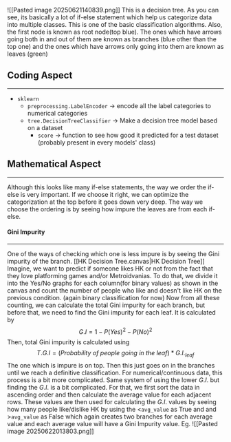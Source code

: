 ![[Pasted image 20250621140839.png]]
This is a decision tree. As you can see, its basically a lot of if-else statement which help us categorize data into multiple classes. This is one of the basic classification algorithms.
Also, the first node is known as root node(top blue). The ones which have arrows going both in and out of them are known as branches (blue other than the top one) and the ones which have arrows only going into them are known as leaves (green)
## Coding Aspect
---
- `sklearn`
	- `preprocessing.LabelEncoder` -> encode all the label categories to numerical categories
	- `tree.DecisionTreeClassifier` -> Make a decision tree model based on a dataset
		- `score` -> function to see how good it predicted for a test dataset (probably present in every models' class)
## Mathematical Aspect
---
Although this looks like many if-else statements, the way we order the if-else is very important. If we choose it right, we can optimize the categorization at the top before it goes down very deep. The way we choose the ordering is by seeing how impure the leaves are from each if-else.
#### Gini Impurity
---
One of the ways of checking which one is less impure is by seeing the Gini impurity of the branch.
[[HK Decision Tree.canvas|HK Decision Tree]]
Imagine, we want to predict if someone likes HK or not from the fact that they love platforming games and/or Metroidvanias.
To do that, we divide it into the Yes/No graphs for each column(for binary values) as shown in the canvas and count the number of people who like and doesn't like HK on the previous condition. (again binary classification for now)
Now from all these counting, we can calculate the total Gini impurity for each branch, but before that, we need to find the Gini impurity for each leaf.
It is calculated by
$$
G.I = 1 - P(Yes)^2 - P(No)^2
$$
Then, total Gini impurity is calculated using 
$$
T.G.I = (Probability\ of\ people\ going\ in\ the\ leaf)*G.I._{leaf}
$$
The one which is impure is on top. Then this just goes on in the branches until we reach a definitive classification.
For numerical/continuous data, this process is a bit more complicated. Same system of using the lower $G.I.$ but finding the $G.I.$ is a bit complicated. For that, we first sort the data in ascending order and then calculate the average value for each adjacent rows. These values are then used for calculating the $G.I.$ values by seeing how many people like/dislike HK by using the <`avg_value` as True and and >`avg_value` as False which again creates two branches for each average value and each average value will have a Gini Impurity value.
Eg.
![[Pasted image 20250622013803.png]]